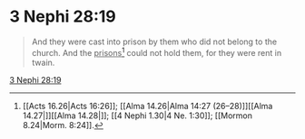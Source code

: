 # 3 Nephi 28:19

> And they were cast into prison by them who did not belong to the church. And the <u>prisons</u>[^a] could not hold them, for they were rent in twain.

[3 Nephi 28:19](https://www.churchofjesuschrist.org/study/scriptures/bofm/3-ne/28?lang=eng&id=p19#p19)


[^a]: [[Acts 16.26|Acts 16:26]]; [[Alma 14.26|Alma 14:27 (26–28)]][[Alma 14.27|]][[Alma 14.28|]]; [[4 Nephi 1.30|4 Ne. 1:30]]; [[Mormon 8.24|Morm. 8:24]].  
